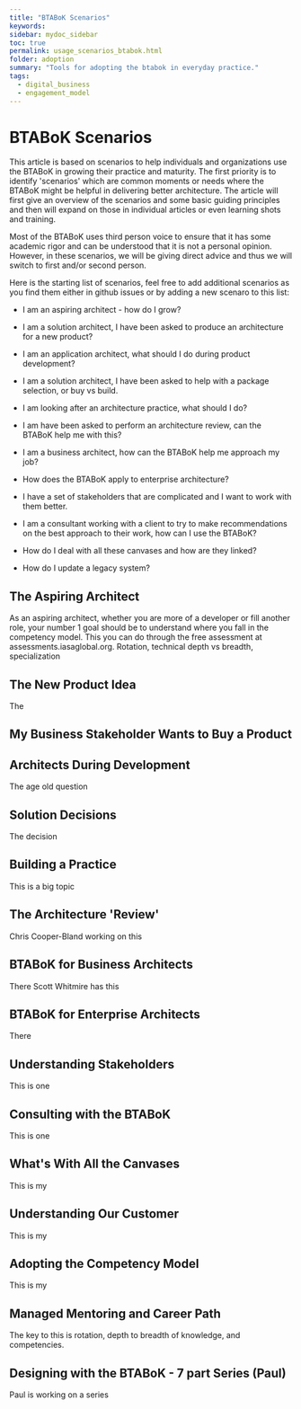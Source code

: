 ```yaml
---
title: "BTABoK Scenarios"
keywords: 
sidebar: mydoc_sidebar
toc: true
permalink: usage_scenarios_btabok.html
folder: adoption
summary: "Tools for adopting the btabok in everyday practice."
tags: 
  - digital_business
  - engagement_model
---
```


# BTABoK Scenarios

This article is based on scenarios to help individuals and organizations use the BTABoK in growing their practice and maturity. The first priority is to identify 'scenarios' which are common moments or needs where the BTABoK might be helpful in delivering better architecture. The article will first give an overview of the scenarios and some basic guiding principles and then will expand on those in individual articles or even learning shots and training. 

Most of the BTABoK uses third person voice to ensure that it has some academic rigor and can be understood that it is not a personal opinion. However, in these scenarios, we will be giving direct advice and thus we will switch to first and/or second person. 

Here is the starting list of scenarios,  feel free to add additional scenarios as you find them either in github issues or by adding a new scenaro to this list: 

- I am an aspiring architect - how do I grow?

- I am a solution architect, I have been asked to produce an architecture for a new product?

- I am an application architect, what should I do during product development?

- I am a solution architect, I have been asked to help with a package selection, or buy vs build.

- I am looking after an architecture practice, what should I do?

- I am have been asked to perform an architecture review, can the BTABoK help me with this?

- I am a business architect, how can the BTABoK help me approach my job?

- How does the BTABoK apply to enterprise architecture?

- I have a set of stakeholders that are complicated and I want to work with them better. 

- I am a consultant working with a client to try to make recommendations on the best approach to their work, how can I use the BTABoK?

- How do I deal with all these canvases and how are they linked?

- How do I update a legacy system?

## The Aspiring Architect

As an aspiring architect, whether you are more of a developer or fill another role, your number 1 goal should be to understand where you fall in the competency model. This you can do through the free assessment at assessments.iasaglobal.org.  Rotation, technical depth vs breadth, specialization

## The New Product Idea

The 

## My Business Stakeholder Wants to Buy a Product

## Architects During Development

The age old question

## Solution Decisions

The decision

## Building a Practice

This is a big topic

## The Architecture 'Review'

Chris Cooper-Bland working on this

## BTABoK for Business Architects

There
Scott Whitmire has this

## BTABoK for Enterprise Architects

There

## Understanding Stakeholders

This is one

## Consulting with the BTABoK

This is one

## What's With All the Canvases

This is my 

## Understanding Our Customer

This is my

## Adopting the Competency Model

This is my

## Managed Mentoring and Career Path

The key to this is rotation, depth to breadth of knowledge, and competencies.

## Designing with the BTABoK - 7 part Series  (Paul)

Paul is working on a series 
